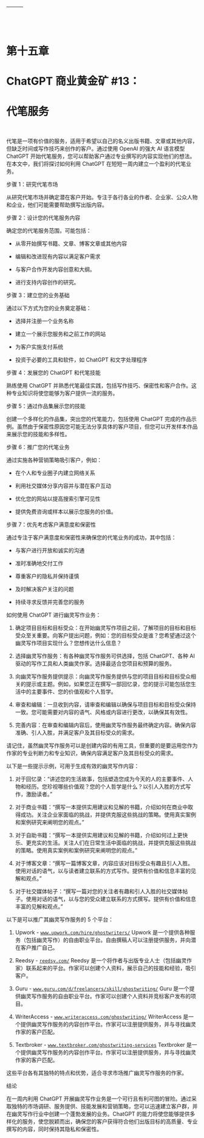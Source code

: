 | ![图片](img/chapter_title_corner_decoration_left.png) |  | ![图片](img/chapter_title_corner_decoration_right.png) |
| --- | --- | --- |

![图片](img/chapter_title_above.png)

# 第十五章

# ChatGPT 商业黄金矿 #13：

# 代笔服务

![图片](img/chapter_title_below.png)

代笔是一项有价值的服务，适用于希望以自己的名义出版书籍、文章或其他内容，但缺乏时间或写作技巧来创作的客户。通过使用 OpenAI 的强大 AI 语言模型 ChatGPT 开始代笔服务，您可以帮助客户通过专业撰写的内容实现他们的想法。在本文中，我们将探讨如何利用 ChatGPT 在短短一周内建立一个盈利的代笔业务。

步骤 1：研究代笔市场

从研究代笔市场并确定潜在客户开始。专注于各行各业的作者、企业家、公众人物和企业，他们可能需要帮助撰写出版内容。

步骤 2：设计您的代笔服务内容

确定您的代笔服务范围，可能包括：

+   从零开始撰写书籍、文章、博客文章或其他内容

+   编辑和改进现有内容以满足客户需求

+   与客户合作开发内容创意和大纲。

+   进行支持内容创作的研究。

步骤 3：建立您的业务基础

通过以下方式为您的业务奠定基础：

+   选择并注册一个业务名称

+   建立一个展示您服务和之前工作的网站

+   为客户实施支付系统

+   投资于必要的工具和软件，如 ChatGPT 和文字处理程序

步骤 4：发展您的 ChatGPT 和代笔技能

熟练使用 ChatGPT 并熟悉代笔最佳实践，包括写作技巧、保密性和客户合作。这种专业知识将使您能够为客户提供一流的服务。

步骤 5：通过作品集展示您的技能

创建一个多样化的作品集，突出您的代笔能力，包括使用 ChatGPT 完成的作品示例。虽然由于保密性原因您可能无法分享具体的客户项目，但您可以开发样本作品来展示您的技能和多样性。

步骤 6：推广您的代笔业务

通过实施各种营销策略吸引客户，例如：

+   在个人和专业圈子内建立网络关系

+   利用社交媒体分享内容并与潜在客户互动

+   优化您的网站以提高搜索引擎可见性

+   提供免费咨询或样本以展示您服务的价值。

步骤 7：优先考虑客户满意度和保密性

通过专注于客户满意度和保密性来确保您的代笔业务的成功，其中包括：

+   与客户进行开放和诚实的沟通

+   准时准确地交付工作

+   尊重客户的隐私并保持谨慎

+   及时解决客户关注的问题

+   持续寻求反馈并完善您的服务

如何使用 ChatGPT 进行幽灵写作业务：

1.  确定项目目标和目标受众：在开始幽灵写作项目之前，了解项目的目标和目标受众至关重要。向客户提出问题，例如：您的目标受众是谁？您希望通过这个幽灵写作项目实现什么？您想传达什么信息？

1.  选择幽灵写作服务：有各种幽灵写作服务可供选择，包括 ChatGPT、各种 AI 驱动的写作工具和人类幽灵作家。选择最适合您项目和预算的服务。

1.  向幽灵写作服务提供提示：向幽灵写作服务提供与您的项目目标和目标受众相关的提示或主题。例如，如果您正在撰写一部回忆录，您的提示可能包括您生活中的主要事件、您的价值观和个人哲学。

1.  审查和编辑：一旦收到内容，请审查和编辑以确保与项目目标和目标受众保持一致。您可能需要对内容的语气、风格或内容进行更改，以确保其有效性。

1.  完善内容：在审查和编辑内容后，使用幽灵写作服务最终确定内容。确保内容准确、引人入胜，并满足客户及其目标受众的需求。

请记住，虽然幽灵写作服务可以是创建内容的有用工具，但重要的是要运用您作为作家的专业判断力和专业知识，确保内容满足客户及其目标受众的需求。

以下是一些提示示例，可用于生成有效的幽灵写作内容：

1.  对于回忆录：“讲述您的生活故事，包括塑造您成为今天的人的主要事件、人物和经历。您珍视哪些价值观？您的个人哲学是什么？以引人入胜的方式写作，激励读者。”

1.  对于商业书籍：“撰写一本提供实用建议和见解的书籍，介绍如何在商业中取得成功。关注企业家面临的挑战，并提供克服这些挑战的策略。使用真实案例和案例研究来阐明您的观点。”

1.  对于自助书籍：“撰写一本提供实用建议和见解的书籍，介绍如何过上更快乐、更充实的生活。关注人们在日常生活中面临的挑战，并提供克服这些挑战的策略。使用真实案例和案例研究来阐明您的观点。”

1.  对于博客文章：“撰写一篇博客文章，内容应该对目标受众有趣且引人入胜。使用对话的语气，以与读者建立联系的方式写作。提供有价值和信息丰富的见解和观点。”

1.  对于社交媒体帖子：“撰写一篇对您的关注者有趣和引人入胜的社交媒体帖子。使用对话的语气，以与您的受众建立联系的方式撰写。提供有价值和信息丰富的见解和观点。”

以下是可以推广其幽灵写作服务的 5 个平台：

1.  Upwork - [`www.upwork.com/hire/ghostwriters/`](https://www.upwork.com/hire/ghostwriters/) Upwork 是一个提供各种服务（包括幽灵写作）的自由职业平台。自由撰稿人可以注册提供服务，并向潜在客户推广自己。

1.  Reedsy - [`reedsy.com/`](https://reedsy.com/) Reedsy 是一个将作者与出版专业人士（包括幽灵作家）联系起来的平台。作家可以创建个人资料，展示自己的技能和经验，吸引客户。

1.  Guru - [`www.guru.com/d/freelancers/skill/ghostwriting/`](https://www.guru.com/d/freelancers/skill/ghostwriting/) Guru 是一个提供幽灵写作服务的自由职业平台。作家可以创建个人资料并竞标客户发布的项目。

1.  WriterAccess - [`www.writeraccess.com/ghostwriting/`](https://www.writeraccess.com/ghostwriting/) WriterAccess 是一个提供幽灵写作服务的内容创作平台。作家可以注册提供服务，并与寻找幽灵作家的客户匹配。

1.  Textbroker - [`www.textbroker.com/ghostwriting-services`](https://www.textbroker.com/ghostwriting-services) Textbroker 是一个提供幽灵写作服务的内容创作平台。作家可以注册提供服务，并与寻找幽灵作家的客户匹配。

这些平台各有其独特的特点和优势，适合寻求市场推广幽灵写作服务的作家。

结论

在一周内利用 ChatGPT 开展幽灵写作业务是一个可行且有利可图的冒险。通过采取独特的市场调研、服务提供、技能发展和营销策略，您可以迅速建立客户群，并在幽灵写作行业中创建一个蓬勃发展的业务。ChatGPT 的能力将使您能够提供多样化的服务，使您脱颖而出，确保您的客户获得符合他们出版目标的高质量、专业撰写的内容，同时保持其隐私和保密性。
